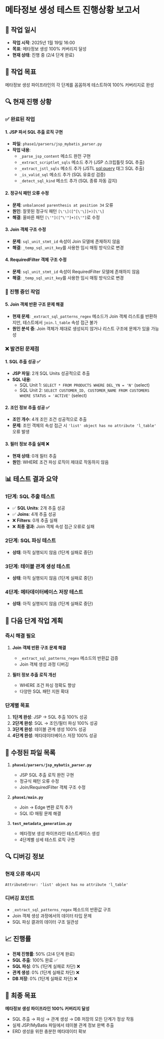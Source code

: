 # 메타정보 생성 테스트 진행상황 보고서

## 📅 작업 일시
- **작업 시작**: 2025년 1월 19일 16:00
- **목표**: 메타정보 생성 100% 커버리지 달성
- **현재 상태**: 진행 중 (2/4 단계 완료)

## 🎯 작업 목표
메타정보 생성 파이프라인의 각 단계를 꼼꼼하게 테스트하여 100% 커버리지로 완성

## 🔍 현재 진행 상황

### ✅ **완료된 작업**

#### 1. JSP 파서 SQL 추출 로직 구현
- **파일**: `phase1/parsers/jsp_mybatis_parser.py`
- **작업 내용**:
  - `_parse_jsp_content` 메소드 완전 구현
  - `_extract_scriptlet_sqls` 메소드 추가 (JSP 스크립틀릿 SQL 추출)
  - `_extract_jstl_sqls` 메소드 추가 (JSTL <sql:query> 태그 SQL 추출)
  - `_is_valid_sql` 메소드 추가 (SQL 유효성 검증)
  - `_detect_sql_kind` 메소드 추가 (SQL 종류 자동 감지)

#### 2. 정규식 패턴 오류 수정
- **문제**: `unbalanced parenthesis at position 34` 오류
- **원인**: 잘못된 정규식 패턴 `[\'\]([^[\'\]]+)[\'\]`
- **해결**: 올바른 패턴 `[\'"]([^\'"]+)[\'"]`로 수정

#### 3. Join 객체 구조 수정
- **문제**: `sql_unit_stmt_id` 속성이 Join 모델에 존재하지 않음
- **해결**: `_temp_sql_unit_key`를 사용한 임시 매핑 방식으로 변경

#### 4. RequiredFilter 객체 구조 수정
- **문제**: `sql_unit_stmt_id` 속성이 RequiredFilter 모델에 존재하지 않음
- **해결**: `_temp_sql_unit_key`를 사용한 임시 매핑 방식으로 변경

### 🔧 **진행 중인 작업**

#### 5. Join 객체 반환 구조 문제 해결
- **현재 문제**: `_extract_sql_patterns_regex` 메소드가 Join 객체 리스트를 반환하지만, 테스트에서 `join.l_table` 속성 접근 불가
- **원인 분석 중**: Join 객체가 제대로 생성되지 않거나 리스트 구조에 문제가 있을 가능성

### ❌ **발견된 문제점**

#### 1. SQL 추출 성공 ✅
- **JSP 파일**: 2개 SQL Units 성공적으로 추출
- **SQL 내용**:
  - SQL Unit 1: `SELECT * FROM PRODUCTS WHERE DEL_YN = 'N'` (select)
  - SQL Unit 2: `SELECT CUSTOMER_ID, CUSTOMER_NAME FROM CUSTOMERS WHERE STATUS = 'ACTIVE'` (select)

#### 2. 조인 정보 추출 성공 ✅
- **조인 개수**: 4개 조인 조건 성공적으로 추출
- **문제**: 조인 객체의 속성 접근 시 `'list' object has no attribute 'l_table'` 오류 발생

#### 3. 필터 정보 추출 실패 ❌
- **현재 상태**: 0개 필터 추출
- **원인**: WHERE 조건 파싱 로직이 제대로 작동하지 않음

## 📊 테스트 결과 요약

### **1단계: SQL 추출 테스트**
- ✅ **SQL Units**: 2개 추출 성공
- ✅ **Joins**: 4개 추출 성공  
- ❌ **Filters**: 0개 추출 실패
- ❌ **최종 결과**: Join 객체 속성 접근 오류로 실패

### **2단계: SQL 파싱 테스트**
- **상태**: 아직 실행되지 않음 (1단계 실패로 중단)

### **3단계: 테이블 관계 생성 테스트**
- **상태**: 아직 실행되지 않음 (1단계 실패로 중단)

### **4단계: 메타데이터베이스 저장 테스트**
- **상태**: 아직 실행되지 않음 (1단계 실패로 중단)

## 🚀 다음 단계 작업 계획

### **즉시 해결 필요**
1. **Join 객체 반환 구조 문제 해결**
   - `_extract_sql_patterns_regex` 메소드의 반환값 검증
   - Join 객체 생성 과정 디버깅

2. **필터 정보 추출 로직 개선**
   - WHERE 조건 파싱 정확도 향상
   - 다양한 SQL 패턴 지원 확대

### **단계별 목표**
1. **1단계 완성**: JSP → SQL 추출 100% 성공
2. **2단계 완성**: SQL → 조인/필터 파싱 100% 성공  
3. **3단계 완성**: 테이블 관계 생성 100% 성공
4. **4단계 완성**: 메타데이터베이스 저장 100% 성공

## 📁 수정된 파일 목록

1. **`phase1/parsers/jsp_mybatis_parser.py`**
   - JSP SQL 추출 로직 완전 구현
   - 정규식 패턴 오류 수정
   - Join/RequiredFilter 객체 구조 수정

2. **`phase1/main.py`**
   - Join → Edge 변환 로직 추가
   - SQL ID 매핑 문제 해결

3. **`test_metadata_generation.py`**
   - 메타정보 생성 파이프라인 테스트케이스 생성
   - 4단계별 상세 테스트 로직 구현

## 🔍 디버깅 정보

### **현재 오류 메시지**
```
AttributeError: 'list' object has no attribute 'l_table'
```

### **디버깅 포인트**
- `_extract_sql_patterns_regex` 메소드의 반환값 구조
- Join 객체 생성 과정에서의 데이터 타입 문제
- SQL 파싱 결과의 데이터 구조 일관성

## 📈 진행률

- **전체 진행률**: 50% (2/4 단계 완료)
- **SQL 추출**: 100% 완료 ✅
- **SQL 파싱**: 0% (1단계 실패로 차단) ❌
- **관계 생성**: 0% (1단계 실패로 차단) ❌
- **DB 저장**: 0% (1단계 실패로 차단) ❌

## 🎯 최종 목표
**메타정보 생성 파이프라인 100% 커버리지 달성**
- SQL 추출 → 파싱 → 관계 생성 → DB 저장의 모든 단계가 정상 작동
- 실제 JSP/MyBatis 파일에서 테이블 관계 정보 완벽 추출
- ERD 생성을 위한 충분한 메타데이터 확보
